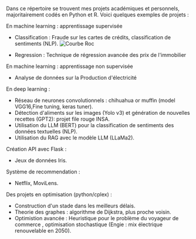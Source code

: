 Dans ce répertoire se trouvent mes projets académiques et personnels, majoritairement codés en Python et R. Voici quelques exemples de projets  : 

En machine learning : apprentissage supervisée 
- Classification : Fraude sur les cartes de crédits, classification de sentiments (NLP).
  ![Courbe Roc](https://github.com/user-attachments/assets/06bea6fc-4cc3-4d83-9947-58148e06df5f)

- Regression : Technique de régression avancée des prix de l'immobilier

En machine learning : apprentissage non supervisée 
- Analyse de données sur la Production d'électricité

En deep learning : 
- Réseau de neurones convolutionnels : chihuahua or muffin (model VGG16,Fine tuning, keras tuner).
- Détection d'aliments sur les images (Yolo v3) et génération de nouvelles recettes (GPT2): projet file rouge INSA.
- Utilisation du LLM (BERT) pour la classification de sentiments des données textuelles (NLP).
- Utilisation du RAG avec le modèle LLM (LLaMa2).

Création API avec Flask :
- Jeux de données Iris.

Système de recommendation :
- Netflix, MoviLens.

Des projets en optimisation (python/cplex) : 
- Construction d'un stade dans les meilleurs délais.
- Theorie des graphes : algorithme de Dijkstra, plus proche voisin.
- Optimistion avancée : Heuristique pour le problème du voyageur de commerce , optimisation stochastique (Engie : mix électrique renouvelable en 2050).
